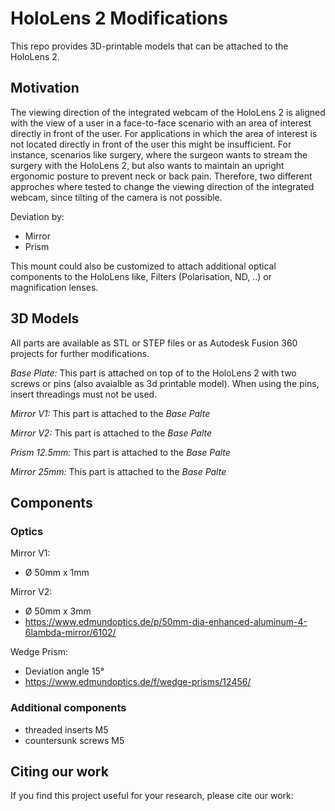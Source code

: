 # HoloLens 2 Modifications
This repo provides 3D-printable models that can be attached to the HoloLens 2.

## Motivation
The viewing direction of the integrated webcam of the HoloLens 2 is aligned with the view of a user in a face-to-face scenario with an area of interest directly in front of the user. For applications in which the area of interest is not located directly in front of the user this might be insufficient. For instance, scenarios like surgery, where the surgeon wants to stream the surgery with the HoloLens 2, but also wants to maintain an upright ergonomic posture to prevent neck or back pain.
Therefore, two different approches where tested to change the viewing direction of the integrated webcam, since tilting of the camera is not possible.

Deviation by:
- Mirror
- Prism

This mount could also be customized to attach additional optical components to the HoloLens like, Filters (Polarisation, ND, ..) or magnification lenses.

## 3D Models
All parts are available as STL or STEP files or as Autodesk Fusion 360 projects for further modifications.

_Base Plate:_
This part is attached on top of to the HoloLens 2 with two screws or pins (also avaialble as 3d printable model). When using the pins, insert threadings must not be used.

_Mirror V1:_
This part is attached to the _Base Palte_

_Mirror V2:_
This part is attached to the _Base Palte_

_Prism 12.5mm:_
This part is attached to the _Base Palte_

_Mirror 25mm:_
This part is attached to the _Base Palte_

## Components
### Optics

Mirror V1:
- Ø 50mm x 1mm

Mirror V2:
- Ø 50mm x 3mm
- https://www.edmundoptics.de/p/50mm-dia-enhanced-aluminum-4-6lambda-mirror/6102/

Wedge Prism: 
- Deviation angle 15° 
- https://www.edmundoptics.de/f/wedge-prisms/12456/

### Additional components
- threaded inserts M5
- countersunk screws M5 


## Citing our work
If you find this project useful for your research, please cite our work:


